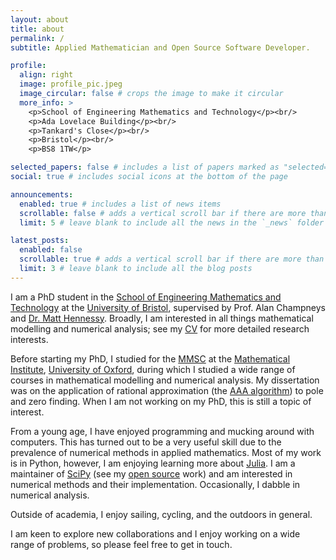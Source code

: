 ```yaml
---
layout: about
title: about
permalink: /
subtitle: Applied Mathematician and Open Source Software Developer.

profile:
  align: right
  image: profile_pic.jpeg
  image_circular: false # crops the image to make it circular
  more_info: >
    <p>School of Engineering Mathematics and Technology</p><br/>
    <p>Ada Lovelace Building</p><br/>
    <p>Tankard's Close</p><br/>
    <p>Bristol</p><br/>
    <p>BS8 1TW</p>

selected_papers: false # includes a list of papers marked as "selected={true}"
social: true # includes social icons at the bottom of the page

announcements:
  enabled: true # includes a list of news items
  scrollable: false # adds a vertical scroll bar if there are more than 3 news items
  limit: 5 # leave blank to include all the news in the `_news` folder

latest_posts:
  enabled: false
  scrollable: true # adds a vertical scroll bar if there are more than 3 new posts items
  limit: 3 # leave blank to include all the blog posts
---
```


I am a PhD student in the [School of Engineering Mathematics and Technology](https://www.bristol.ac.uk/science-engineering/schools/eng-maths-tech/) at the [University of Bristol](https://www.bristol.ac.uk/), supervised by Prof. Alan Champneys and <a href='https://hennessymatt.github.io/'>Dr. Matt Hennessy</a>. Broadly, I am interested in all things mathematical modelling and numerical analysis; see my [CV](/CV/Bowhay-CV.pdf) for more detailed research interests.

Before starting my PhD, I studied for the [MMSC](https://www.maths.ox.ac.uk/members/students/postgraduate-courses/msc-mmsc)
at the [Mathematical Institute](https://www.maths.ox.ac.uk/), [University of Oxford](https://www.ox.ac.uk/), during which I studied a wide range of courses in mathematical modelling
and numerical analysis. My dissertation was on the application of rational approximation (the [AAA algorithm](https://people.maths.ox.ac.uk/trefethen/AAAfinal.pdf)) to pole and zero finding. When I am not working on my PhD, this is still a topic of interest.

From a young age, I have enjoyed programming and mucking around with computers. This has turned out to be a very useful skill
due to the prevalence of numerical methods in applied mathematics. Most of my work is in Python, however, I am enjoying learning
more about [Julia](https://julialang.org/). I am a maintainer of [SciPy](https://scipy.org/) (see my [open source](/os) work)
and am interested in numerical methods and their implementation. Occasionally, I dabble in numerical analysis.

Outside of academia, I enjoy sailing, cycling, and the outdoors in general.

I am keen to explore new collaborations and I enjoy working on a wide range of problems, so please feel free to get in touch.
